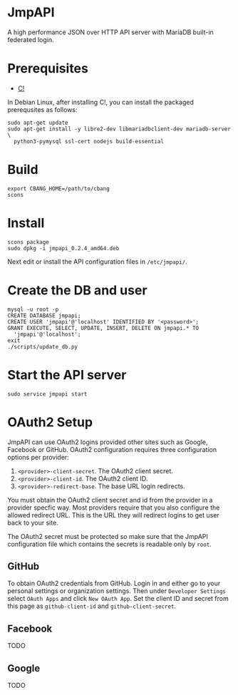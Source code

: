 JmpAPI
===========
A high performance JSON over HTTP API server with MariaDB built-in federated
login.

# Prerequisites
  - [C!](https://github.com/CauldronDevelopmentLLC/cbang)

In Debian Linux, after installing C!, you can install the packaged prerequsites
as follows:

    sudo apt-get update
    sudo apt-get install -y libre2-dev libmariadbclient-dev mariadb-server \
      python3-pymysql ssl-cert nodejs build-essential

# Build

    export CBANG_HOME=/path/to/cbang
    scons

# Install

    scons package
    sudo dpkg -i jmpapi_0.2.4_amd64.deb

Next edit or install the API configuration files in ``/etc/jmpapi/``.

# Create the DB and user

    mysql -u root -p
    CREATE DATABASE jmpapi;
    CREATE USER 'jmpapi'@'localhost' IDENTIFIED BY '<password>';
    GRANT EXECUTE, SELECT, UPDATE, INSERT, DELETE ON jmpapi.* TO
      'jmpapi'@'localhost';
    exit
    ./scripts/update_db.py


# Start the API server

    sudo service jmpapi start

# OAuth2 Setup

JmpAPI can use OAuth2 logins provided other sites such as Google, Facebook or
GitHub.  OAuth2 configuration requires three configuration options per provider:

  1. ``<provider>-client-secret``.  The OAuth2 client secret.
  2. ``<provider>-client-id``.  The OAuth2 client ID.
  3. ``<provider>-redirect-base``.  The base URL login redirects.

You must obtain the OAuth2 client secret and id from the provider in a provider
specfic way.  Most providers require that you also configure the allowed
redirect URL.  This is the URL they will redirect logins to get user back to
your site.

The OAuth2 secret must be protected so make sure that the JmpAPI configuration
file which contains the secrets is readable only by ``root``.

## GitHub

To obtain OAuth2 credentials from GitHub.  Login in and either go to your
personal settings or organization settings.  Then under ``Developer Settings``
select ``OAuth Apps`` and click ``New OAuth App``.  Set the client ID and
secret from this page as ``github-client-id`` and ``github-client-secret``.

## Facebook
TODO

## Google
TODO
